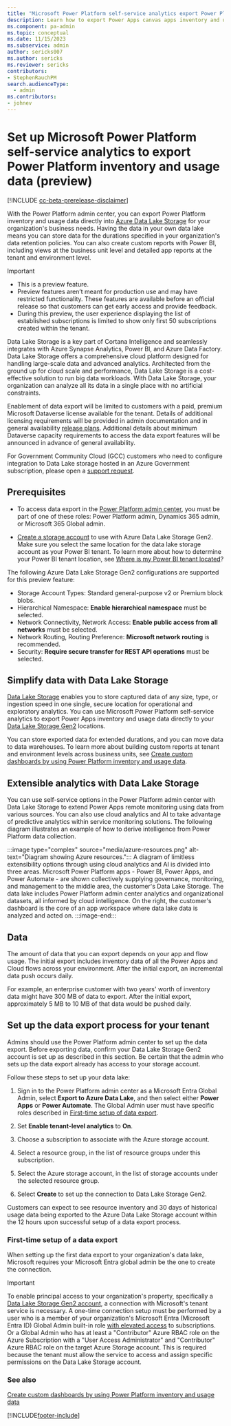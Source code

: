 ```yaml
---
title: "Microsoft Power Platform self-service analytics export Power Platform inventory and usage data (preview)"
description: Learn how to export Power Apps canvas apps inventory and usage data to use with your organization's line-of-business scenarios.
ms.component: pa-admin
ms.topic: conceptual
ms.date: 11/15/2023
ms.subservice: admin
author: sericks007
ms.author: sericks
ms.reviewer: sericks
contributors:
- StephenRauchPM
search.audienceType: 
  - admin
ms.contributors:
- johnev
---
```


# Set up Microsoft Power Platform self-service analytics to export Power Platform inventory and usage data (preview)

[!INCLUDE [cc-beta-prerelease-disclaimer](../includes/cc-beta-prerelease-disclaimer.md)]

With the Power Platform admin center, you can export Power Platform inventory and usage data directly into [Azure Data Lake Storage](https://azure.microsoft.com/solutions/data-lake/) for your organization's business needs. Having the data in your own data lake means you can store data for the durations specified in your organization's data retention policies.
You can also create custom reports with Power BI, including views at the business unit level and detailed app reports at the tenant and environment level.

> [!IMPORTANT]
>
> - This is a preview feature.
> - Preview features aren’t meant for production use and may have restricted functionality. These features are available before an official release so that customers can get early access and provide feedback.
> - During this preview, the user experience displaying the list of established subscriptions is limited to show only first 50 subscriptions created within the tenant.

Data Lake Storage is a key part of Cortana Intelligence and seamlessly integrates with Azure Synapse Analytics, Power BI, and Azure Data Factory. Data Lake Storage offers a comprehensive cloud platform designed for handling large-scale data and advanced analytics.
Architected from the ground up for cloud scale and performance, Data Lake Storage is a cost-effective solution to run big data workloads. With Data Lake Storage, your organization can analyze all its data in a single place with no artificial constraints.

Enablement of data export will be limited to customers with a paid, premium Microsoft Dataverse license available for the tenant. Details of additional licensing requirements will be provided in admin documentation and in general availability [release plans](/dynamics365/release-plans/). Additional details about minimum Dataverse capacity requirements to access the data export features will be announced in advance of general availability.

For Government Community Cloud (GCC) customers who need to configure integration to Data Lake storage hosted in an Azure Government subscription, please open a [support request](get-help-support.md).

## Prerequisites

- To access data export in the [Power Platform admin center](https://admin.powerplatform.microsoft.com/), you must be part of one of these roles: Power Platform admin, Dynamics 365 admin, or Microsoft 365 Global admin.

- [Create a storage account](/azure/storage/blobs/create-data-lake-storage-account) to use with Azure Data Lake Storage Gen2. Make sure you select the same location for the data lake storage account as your Power BI tenant. To learn more about how to determine your Power BI tenant location, see [Where is my Power BI tenant located](/power-bi/admin/service-admin-where-is-my-tenant-located)?

The following Azure Data Lake Storage Gen2 configurations are supported for this preview feature:
 - Storage Account Types: Standard general-purpose v2 or Premium block blobs.
 - Hierarchical Namespace: **Enable hierarchical namespace** must be selected.
 - Network Connectivity, Network Access: **Enable public access from all networks** must be selected.
 - Network Routing, Routing Preference: **Microsoft network routing** is recommended.
 - Security: **Require secure transfer for REST API operations** must be selected.

## Simplify data with Data Lake Storage

[Data Lake Storage](/azure/architecture/data-guide/scenarios/data-lake) enables you to store captured data of any size, type, or ingestion speed in one single, secure location for operational and exploratory analytics. You can use Microsoft Power Platform self-service analytics to export Power Apps inventory and usage data directly to your [Data Lake Storage Gen2](/power-bi/transform-model/dataflows/dataflows-azure-data-lake-storage-integration) locations.

You can store exported data for extended durations, and you can move data to data warehouses. To learn more about building custom reports at tenant and environment levels across business units, see [Create custom dashboards by using Power Platform inventory and usage data](build-custom-reports.md).

## Extensible analytics with Data Lake Storage

You can use self-service options in the Power Platform admin center with Data Lake Storage to extend Power Apps remote monitoring using data from various sources. You can also use cloud analytics and AI to take advantage of predictive analytics within service monitoring solutions. The following diagram illustrates an example of how to derive intelligence from Power Platform data collection.

:::image type="complex" source="media/azure-resources.png" alt-text="Diagram showing Azure resources.":::
A diagram of limitless extensibility options through using cloud analytics and AI is divided into three areas. Microsoft Power Platform apps - Power BI, Power Apps, and Power Automate - are shown collectively supplying governance, monitoring, and management to the middle area, the customer's Data Lake Storage. The data lake includes Power Platform admin center analytics and organizational datasets, all informed by cloud intelligence. On the right, the customer's dashboard is the core of an app workspace where data lake data is analyzed and acted on.
:::image-end:::

## Data

The amount of data that you can export depends on your app and flow usage. The initial export includes inventory data of all the Power Apps and Cloud flows across your environment. After the initial export, an incremental data push occurs daily.

For example, an enterprise customer with two years' worth of inventory data might have 300 MB of data to export. After the initial export, approximately 5 MB to 10 MB of that data would be pushed daily.

## Set up the data export process for your tenant

Admins should use the Power Platform admin center to set up the data export. Before exporting data, confirm your Data Lake Storage Gen2 account is set up as described in this section. Be certain that the admin who sets up the data export already has access to your storage account.

Follow these steps to set up your data lake:

1. Sign in to the Power Platform admin center as a Microsoft Entra Global Admin, select **Export to Azure Data Lake**, and then select either **Power Apps** or **Power Automate**.  The Global Admin user must have specific roles described in [First-time setup of data export](#first-time-setup-of-a-data-export).

2. Set **Enable tenant-level analytics** to **On**.

3. Choose a subscription to associate with the Azure storage account.

4. Select a resource group, in the list of resource groups under this subscription.

5. Select the Azure storage account, in the list of storage accounts under the selected resource group.

6. Select **Create** to set up the connection to Data Lake Storage Gen2.

Customers can expect to see resource inventory and 30 days of historical usage data being exported to the Azure Data Lake Storage account within the 12 hours upon successful setup of a data export process.

### First-time setup of a data export

When setting up the first data export to your organization's data lake, Microsoft requires  your Microsoft Entra global admin be the one to create the connection.

> [!IMPORTANT]
> To enable principal access to your organization's property, specifically a  [Data Lake Storage Gen2 account](/power-bi/transform-model/dataflows/dataflows-azure-data-lake-storage-integration), a connection with Microsoft's tenant service is necessary. A one-time connection setup must be performed by a user who is a member of your organization's Microsoft Entra (Microsoft Entra ID) Global Admin built-in role [with elevated access](/azure/role-based-access-control/elevate-access-global-admin#elevate-access-for-a-global-administrator) to subscriptions. Or a Global Admin who has at least a "Contributor" Azure RBAC role on the Azure Subscription with a "User Access Administrator" and "Contributor" Azure RBAC role on the target Azure Storage account. This is required because the tenant must allow the service to access and assign specific permissions on the Data Lake Storage account.

### See also

[Create custom dashboards by using Power Platform inventory and usage data](build-custom-reports.md) <br />


[!INCLUDE[footer-include](../includes/footer-banner.md)]
